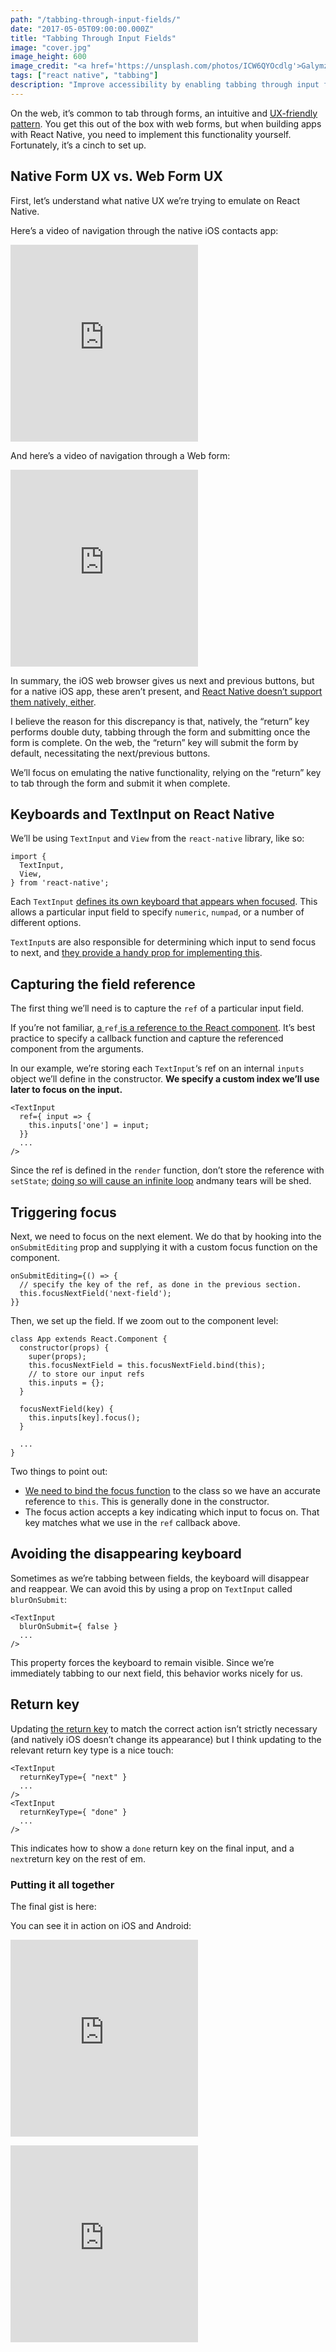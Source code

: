 ```yaml
---
path: "/tabbing-through-input-fields/"
date: "2017-05-05T09:00:00.000Z"
title: "Tabbing Through Input Fields"
image: "cover.jpg"
image_height: 600
image_credit: "<a href='https://unsplash.com/photos/ICW6QYOcdlg'>Galymzhan Abdugalimov</a>"
tags: ["react native", "tabbing"]
description: "Improve accessibility by enabling tabbing through input fields in React Native"
---
```


On the web, it’s common to tab through forms, an intuitive and [UX-friendly
pattern](https://www.nngroup.com/articles/web-form-design/). You get this out of
the box with web forms, but when building apps with React Native, you need to
implement this functionality yourself. Fortunately, it’s a cinch to set up.

## Native Form UX vs. Web Form UX

First, let’s understand what native UX we’re trying to emulate on React Native.

Here’s a video of navigation through the native iOS contacts app:

<embed height="315" src="https://www.youtube.com/embed/rHjJh0qk1dg" frameborder="0" allow="autoplay; encrypted-media" allowfullscreen="1" caption="iOS"></embed>

And here’s a video of navigation through a Web form:

<embed height="315" src="https://www.youtube.com/embed/JN_y8E4Erh8" frameborder="0" allow="autoplay; encrypted-media" allowfullscreen="1" caption="Web form"></embed>

In summary, the iOS web browser gives us next and previous buttons, but for a native iOS app, these aren’t present, and [React Native doesn’t support them natively, either](https://github.com/facebook/react-native/issues/641#issuecomment-94522058).

I believe the reason for this discrepancy is that, natively, the “return” key performs double duty, tabbing through the form and submitting once the form is complete. On the web, the “return” key will submit the form by default, necessitating the next/previous buttons.

We’ll focus on emulating the native functionality, relying on the “return” key
to tab through the form and submit it when complete.

## Keyboards and TextInput on React Native

We’ll be using `TextInput` and `View` from the `react-native` library, like so:

    import {
      TextInput,
      View,
    } from 'react-native';

Each `TextInput` [defines its own keyboard that appears when
focused](https://facebook.github.io/react-native/docs/textinput.html#keyboardtype).
This allows a particular input field to specify `numeric`, `numpad`, or a number
of different options.

`TextInput`s are also responsible for determining which input to send focus to
next, and [they provide a handy prop for implementing
this](https://facebook.github.io/react-native/docs/textinput.html#onsubmitediting).

## Capturing the field reference

The first thing we’ll need is to capture the `ref` of a particular input field.

If you’re not familiar, [a
](https://facebook.github.io/react/docs/refs-and-the-dom.html)`ref`[ is a
reference to the React
component](https://facebook.github.io/react/docs/refs-and-the-dom.html). It’s
best practice to specify a callback function and capture the referenced
component from the arguments.

In our example, we’re storing each `TextInput`‘s ref on an internal `inputs`
object we’ll define in the constructor. **We specify a custom index we’ll use
later to focus on the input.**

    <TextInput
      ref={ input => {
        this.inputs['one'] = input;
      }}
      ...
    />

Since the ref is defined in the `render` function, don’t store the reference
with `setState`; [doing so will cause an infinite
loop](https://github.com/facebook/react/issues/5591) andmany tears will be shed.

## Triggering focus

Next, we need to focus on the next element. We do that by hooking into the
`onSubmitEditing` prop and supplying it with a custom focus function on the
component.

    onSubmitEditing={() => {
      // specify the key of the ref, as done in the previous section.
      this.focusNextField('next-field');
    }}

Then, we set up the field. If we zoom out to the component level:

    class App extends React.Component {
      constructor(props) {
        super(props);
        this.focusNextField = this.focusNextField.bind(this);
        // to store our input refs
        this.inputs = {};
      }

      focusNextField(key) {
        this.inputs[key].focus();
      }

      ...
    }

Two things to point out:

* [We need to bind the focus
function](http://egorsmirnov.me/2015/08/16/react-and-es6-part3.html) to the
class so we have an accurate reference to `this`. This is generally done in the
constructor.
* The focus action accepts a key indicating which input to focus on. That key
matches what we use in the `ref` callback above.

## Avoiding the disappearing keyboard

Sometimes as we’re tabbing between fields, the keyboard will disappear and
reappear. We can avoid this by using a prop on `TextInput` called
`blurOnSubmit`:

    <TextInput
      blurOnSubmit={ false }
      ...
    />

This property forces the keyboard to remain visible. Since we’re immediately
tabbing to our next field, this behavior works nicely for us.

## Return key

Updating [the return
key](https://facebook.github.io/react-native/docs/textinput.html#returnkeytype)
to match the correct action isn’t strictly necessary (and natively iOS doesn’t
change its appearance) but I think updating to the relevant return key type is a
nice touch:

    <TextInput
      returnKeyType={ "next" }
      ...
    />
    <TextInput
      returnKeyType={ "done" }
      ...
    />

This indicates how to show a `done` return key on the final input, and a
`next`return key on the rest of em.

### Putting it all together

The final gist is here:

<script src="https://gist.github.com/thekevinscott/22b66e5fe9ae35d633a28e27c129bc8b.js"></script>

You can see it in action on iOS and Android:

<embed height="315" src="https://www.youtube.com/embed/rHjJh0qk1dg" frameborder="0" allow="autoplay; encrypted-media" allowfullscreen="1" caption="iOS"></embed>

<embed height="315" src="https://www.youtube.com/embed/KFazq6ZBFyw" frameborder="0" allow="autoplay; encrypted-media" allowfullscreen="1" caption="Android"></embed>


